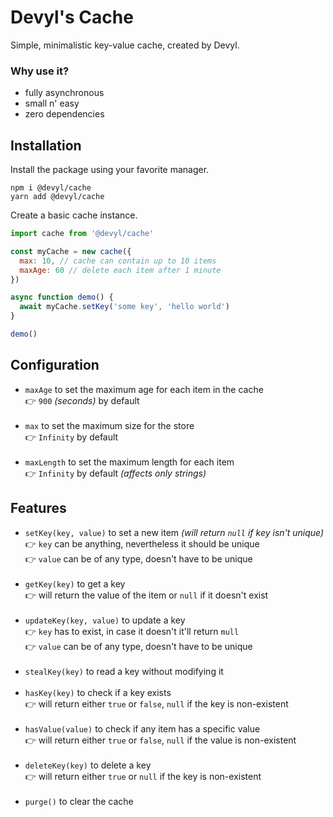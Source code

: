 # Devyl's Cache

Simple, minimalistic key-value cache, created by Devyl.

### Why use it?

- fully asynchronous
- small n' easy
- zero dependencies

## Installation

Install the package using your favorite manager.

```sh-session
npm i @devyl/cache
yarn add @devyl/cache
```

Create a basic cache instance.

```js
import cache from '@devyl/cache'

const myCache = new cache({
  max: 10, // cache can contain up to 10 items
  maxAge: 60 // delete each item after 1 minute
})

async function demo() {
  await myCache.setKey('some key', 'hello world')
}

demo()
```

## Configuration

- `maxAge` to set the maximum age for each item in the cache <br/> 👉 `900` _(seconds)_ by default <br/><br/>
- `max` to set the maximum size for the store <br/> 👉 `Infinity` by default <br/><br/>
- `maxLength` to set the maximum length for each item <br/> 👉 `Infinity` by default _(affects only strings)_

## Features

- `setKey(key, value)` to set a new item _(will return `null` if key isn't unique)_ <br/> 👉 `key` can be anything, nevertheless it should be unique <br/> 👉 `value` can be of any type, doesn't have to be unique <br/><br/>
- `getKey(key)` to get a key <br/> 👉 will return the value of the item or `null` if it doesn't exist <br/><br/>
- `updateKey(key, value)` to update a key <br/> 👉 `key` has to exist, in case it doesn't it'll return `mull` <br/> 👉 `value` can be of any type, doesn't have to be unique <br/><br/>
- `stealKey(key)` to read a key without modifying it <br/><br/>
- `hasKey(key)` to check if a key exists <br/> 👉 will return either `true` or `false`, `null` if the key is non-existent <br/><br/>
- `hasValue(value)` to check if any item has a specific value <br/> 👉 will return either `true` or `false`, `null` if the value is non-existent <br/><br/>
- `deleteKey(key)` to delete a key <br/> 👉 will return either `true` or `null` if the key is non-existent <br/><br/>
- `purge()` to clear the cache
